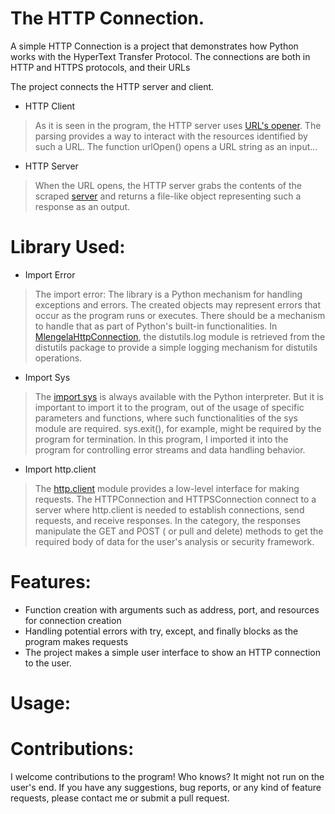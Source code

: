 # The HTTP Connection.
A simple HTTP Connection is a project that demonstrates how Python works with the HyperText Transfer Protocol. The connections are both in HTTP and HTTPS protocols, and their URLs

The project connects the HTTP server and client. 
 * HTTP Client
 > As it is seen in the program, the HTTP server uses [URL's opener](https://docs.python.org/3/library/urllib.request.html#module-urllib.request). The parsing provides a way to interact with the resources identified by such a URL. The function urlOpen() opens a URL string as an input... 
 * HTTP Server
 > When the URL opens, the HTTP server grabs the contents of the scraped [server](https://docs.python.org/3/library/socketserver.html#module-socketserver) and returns a file-like object representing such a response as an output.    
# Library Used: 
 * Import Error
 > The import error: The library is a Python mechanism for handling exceptions and errors. The created objects may represent errors that occur as the program runs or executes. There should be a mechanism to handle that as part of Python's built-in functionalities. In [MlengelaHttpConnection](https://github.com/CIS1250Python/MlengelaHttpConnection.git), the distutils.log module is retrieved from the distutils package to provide a simple logging mechanism for distutils operations. 
 * Import Sys
 > The [import sys](https://docs.python.org/3/library/sys.html) is always available with the Python interpreter. But it is important to import it to the program, out of the usage of specific parameters and functions, where such functionalities of the sys module are required. sys.exit(), for example, might be required by the program for termination. In this program, I imported it into the program for controlling error streams and data handling behavior. 
 * Import http.client
 > The [http.client](https://docs.python.org/3/library/http.client.html) module provides a low-level interface for making requests. The HTTPConnection and HTTPSConnection connect to a server where http.client is needed to establish connections, send requests, and receive responses. In the category, the responses manipulate the GET and POST ( or pull and delete) methods to get the required body of data for the user's analysis or security framework. 
# Features:
 * Function creation with arguments such as address, port, and resources for connection creation
 * Handling potential errors with try, except, and finally blocks as the program makes requests
 * The project makes a simple user interface to show an HTTP connection to the user. 
# Usage: 
# Contributions: 
I welcome contributions to the program! Who knows? It might not run on the user's end. If you have any suggestions, bug reports, or any kind of feature requests, please contact me or submit a pull request. 
